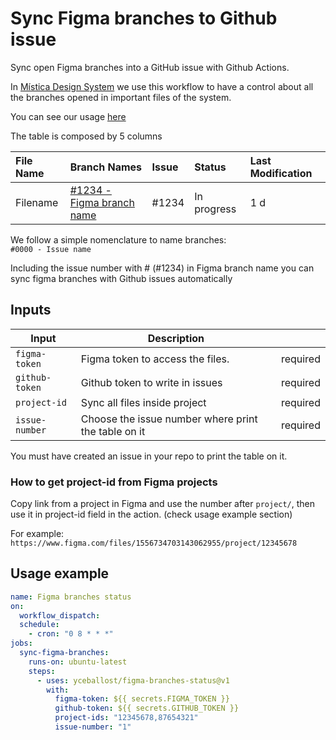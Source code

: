 # Sync Figma branches to Github issue

Sync open Figma branches into a GitHub issue with Github Actions.

In [Mística Design System](https://brandfactory.telefonica.com/mistica) we use this workflow to have a control about all the branches opened in important files of the system.

You can see our usage [here](https://github.com/Telefonica/mistica-design/issues/1927)

The table is composed by 5 columns

| File Name | Branch Names                                        | Issue | Status      | Last Modification |
| :-------- | :-------------------------------------------------- | :---- | :---------- | :---------------- |
| Filename  | [#1234 - Figma branch name ](https://www.figma.com) | #1234 | In progress | 1 d               |

We follow a simple nomenclature to name branches:  
`#0000 - Issue name`

Including the issue number with # (#1234) in Figma branch name you can sync figma branches with Github issues automatically

## Inputs

| Input          | Description                                         |          |
| -------------- | --------------------------------------------------- | -------- |
| `figma-token`  | Figma token to access the files.                    | required |
| `github-token` | Github token to write in issues                     | required |
| `project-id`   | Sync all files inside project                       | required |
| `issue-number` | Choose the issue number where print the table on it | required |

You must have created an issue in your repo to print the table on it.

### How to get project-id from Figma projects

Copy link from a project in Figma and use the number after `project/`, then use it in project-id field in the action. (check usage example section)

For example: `https://www.figma.com/files/1556734703143062955/project/12345678`

## Usage example

```yaml
name: Figma branches status
on:
  workflow_dispatch:
  schedule:
    - cron: "0 8 * * *"
jobs:
  sync-figma-branches:
    runs-on: ubuntu-latest
    steps:
      - uses: yceballost/figma-branches-status@v1
        with:
          figma-token: ${{ secrets.FIGMA_TOKEN }}
          github-token: ${{ secrets.GITHUB_TOKEN }}
          project-ids: "12345678,87654321"
          issue-number: "1"
```
